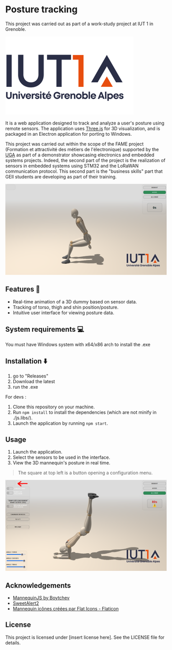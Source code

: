 # Posture tracking

This project was carried out as part of a work-study project at IUT 1 in Grenoble.

![iut1](public/img/IUT1.png)

It is a web application designed to track and analyze a user's posture using remote sensors. The application uses [Three.js](https://threejs.org/) for 3D visualization, and is packaged in an Electron application for porting to Windows.

This project was carried out within the scope of the FAME project (Formation et attractivité des métiers de l'électronique) supported by the [UGA](https://www.univ-grenoble-alpes.fr/) as part of a demonstrator showcasing electronics and embedded systems projects. Indeed, the second part of the project is the realization of sensors in embedded systems using STM32 and the LoRaWAN communication protocol. This second part is the "business skills" part that GEII students are developing as part of their training.

![example image](readme_img/1.PNG)
## Features 🛫

- Real-time animation of a 3D dummy based on sensor data.
- Tracking of torso, thigh and shin position/posture.
- Intuitive user interface for viewing posture data.

## System requirements 💻

You must have Windows system with x64/x86 arch to install the .exe

## Installation ⬇️

1. go to "Releases"
2. Download the latest
3. run the .exe

For devs :
1. Clone this repository on your machine.
3. Run `npm install` to install the dependencies (which are not minify in ./js.libs/).
4. Launch the application by running `npm start`.

## Usage

1. Launch the application.
3. Select the sensors to be used in the interface.
4. View the 3D mannequin's posture in real time.

> The square at top left is a button opening a configuration menu.

![example image](readme_img/2.PNG)
## Acknowledgements

- [MannequinJS by Boytchev](https://github.com/boytchev/mannequin.js)
- [SweetAlert2](https://github.com/sweetalert2/sweetalert2)
- <a href="https://www.flaticon.com/fr/icones-gratuites/mannequin" title="mannequin icônes">Mannequin icônes créées par Flat Icons - Flaticon</a>
## License

This project is licensed under [insert license here]. See the LICENSE file for details.